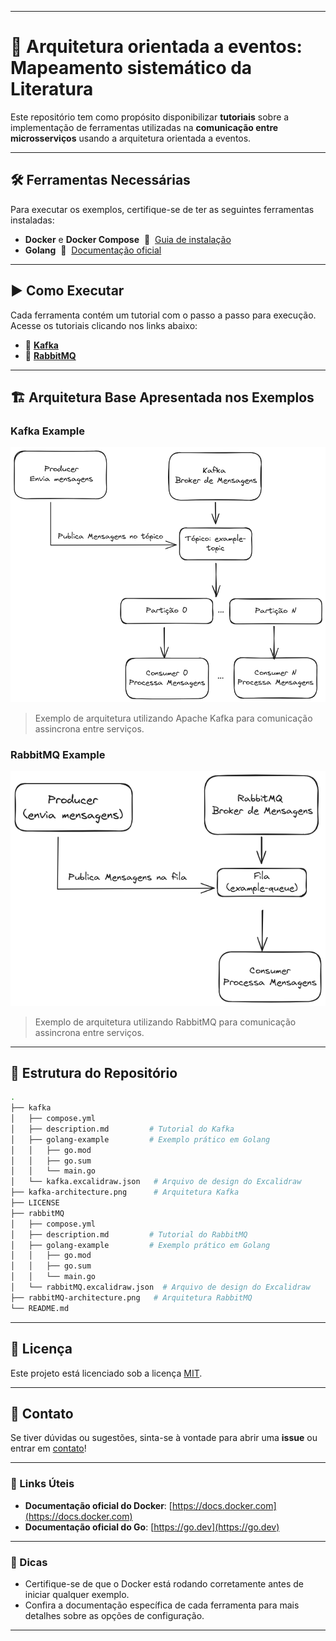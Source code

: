 
---

# 🚀 Arquitetura orientada a eventos: Mapeamento sistemático da Literatura

Este repositório tem como propósito disponibilizar **tutoriais** sobre a implementação de ferramentas utilizadas na **comunicação entre microsserviços** usando a arquitetura orientada a eventos.

---

## 🛠️ Ferramentas Necessárias

Para executar os exemplos, certifique-se de ter as seguintes ferramentas instaladas:

- **Docker** e **Docker Compose** &nbsp;🐳&nbsp; [Guia de instalação](https://docs.docker.com/compose/install/)
- **Golang** &nbsp;🐹&nbsp; [Documentação oficial](https://go.dev/doc/install)

---

## ▶️ Como Executar

Cada ferramenta contém um tutorial com o passo a passo para execução. Acesse os tutoriais clicando nos links abaixo:

- 📘 **[Kafka](./kafka/description.md)**
- 📗 **[RabbitMQ](./rabbitMQ/description.md)**

---

## 🏗️ Arquitetura Base Apresentada nos Exemplos

### Kafka Example
![Kafka Architecture](./kafka-architecture.png)
> Exemplo de arquitetura utilizando Apache Kafka para comunicação assincrona entre serviços.

### RabbitMQ Example
![RabbitMQ Architecture](./rabbitMQ-architecture.png)
> Exemplo de arquitetura utilizando RabbitMQ para comunicação assincrona entre serviços.

---

## 📂 Estrutura do Repositório

```bash
.
├── kafka
│   ├── compose.yml
│   ├── description.md         # Tutorial do Kafka
│   ├── golang-example         # Exemplo prático em Golang
│   │   ├── go.mod
│   │   ├── go.sum
│   │   └── main.go
│   └── kafka.excalidraw.json   # Arquivo de design do Excalidraw
├── kafka-architecture.png      # Arquitetura Kafka
├── LICENSE
├── rabbitMQ
│   ├── compose.yml
│   ├── description.md         # Tutorial do RabbitMQ
│   ├── golang-example         # Exemplo prático em Golang
│   │   ├── go.mod
│   │   ├── go.sum
│   │   └── main.go
│   └── rabbitMQ.excalidraw.json  # Arquivo de design do Excalidraw
├── rabbitMQ-architecture.png   # Arquitetura RabbitMQ
└── README.md
```

---

## 📝 Licença

Este projeto está licenciado sob a licença [MIT](./LICENSE).

---

## 📧 Contato

Se tiver dúvidas ou sugestões, sinta-se à vontade para abrir uma **issue** ou entrar em [contato](https://github.com/lucassanascimento)!

---

### 🔗 Links Úteis

- **Documentação oficial do Docker**: [https://docs.docker.com](https://docs.docker.com)
- **Documentação oficial do Go**: [https://go.dev](https://go.dev)

---

### 🌟 Dicas

- Certifique-se de que o Docker está rodando corretamente antes de iniciar qualquer exemplo.
- Confira a documentação específica de cada ferramenta para mais detalhes sobre as opções de configuração.
---
